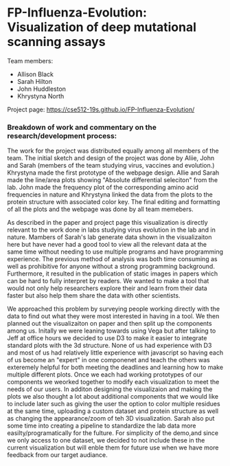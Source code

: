 # FP-Influenza-Evolution: Visualization of deep mutational scanning assays

Team members:
* Allison Black
* Sarah Hilton
* John Huddleston
* Khrystyna North

Project page: https://cse512-19s.github.io/FP-Influenza-Evolution/

### Breakdown of work and commentary on the research/development process:

The work for the project was distributed equally among all members of the team. The initial sketch and design of the project was done by Aliie, John and Sarah (members of the team studying virus, vaccines and evolution.) Khrystyna made the first prototype of the webpage design. Allie and Sarah made the line/area plots showing "Absolute differential seleciton" from the lab. John made the frequency plot of the corresponding amino acid frequencies in nature and Khrystyna linked the data from the plots to the protein structure with associated color key. The final editing and formatting of all the plots and the webpage was done by all team memebers. 

As described in the paper and project page this visualization is directly relevant to the work done in labs studying virus evolution in the lab and in nature. Mambers of Sarah's lab generate data shown in the visualizaiton here but have never had a good tool to view all the relevant data at the same time without needing to use multiple programs and have programming experience. The previous method of analysis was both time consuming as well as prohibitive for anyone without a strong programming background. Furthermore, it resulted in the publication of static images in papers which can be hard to fully interpret by readers. We wanted to make a tool that would not only help researchers explore their and learn from their data faster but also help them share the data with other scientists. 

We approached this problem by surveying people working directly with the data to find out what they were most interested in having in a tool. We then planned out the visualizaiton on paper and then split up the components among us. Initally we were leaning towards using Vega but after talking to Jeff at office hours we decided to use D3 to make it easier to integrate standard plots with the 3d structure.  None of us had experience with D3 and most of us had relatively little experience with javascript so having each of us become an "expert" in one componenet and teach the others was exteremely helpful for both meeting the deadlines and learning how to make multiple different plots. Once we each had working prototypes of our components we weorked together to modify each visualization to meet the needs of our users. In additon designing the visualizaion and making the plots we also thought a lot about additional components that we would like to include later such as giving the user the option to color multiple residues at the same time, uploading a custom dataset and protein structure as well as changing the appearance/zoom of teh 3D visualization. Sarah also put some time into creating a pipeline to standardize the lab data more easilty/programatically for the fulture. For simplicity of the demo,and since we only access to one dataset, we decided to not include these in the current visualization but will enble them for future use when we have more feedback from our target audiance. 

